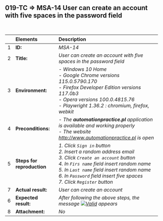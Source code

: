 ## 019-TC => MSA-14 User can create an account with five spaces in the password field

<br>

|     | Elements                   | Description                                                                                                                                                                                                                                                                               |
| :-- | :------------------------- | :---------------------------------------------------------------------------------------------------------------------------------------------------------------------------------------------------------------------------------------------------------------------------------------- |
| 1   | **ID:**                    | _MSA-14_                                                                                                                                                                                                                                                                                  |
| 2   | **Title:**                 | _User can create an account with five spaces in the password field_                                                                                                                                                                                                                       |
| 3   | **Environment:**           | _- Windows 10 Home <br> - Google Chrome versions 115.0.5790.170 <br> - Firefox Developer Edition versions 117.0b3 <br> - Opera versions 100.0.4815.76 <br> - Playwright 1.36.2 : chromium, firefox, webkit_                                                                               |
| 4   | **Preconditions:**         | _- The **automationpractice.pl** application is available and working properly <br> - The website http://www.automationpractice.pl is open_                                                                                                                                               |
| 5   | **Steps for reproduction** | _1. Click `Sign in` button <br> 2. Insert a random address email <br> 3. Click `Create an account` button <br> 4. In `Firs name` field insert random name <br> 5. In `Last name` field insert random name <br> 6. In `Password` field insert five spaces <br> 7. Click `Register` button_ |
| 7   | **Actual result:**         | _User can create an account_                                                                                                                                                                                                                                                              |
| 6   | **Expected result:**       | _After following the above steps, the message [![Valid](https://img.shields.io/badge/There%20is%201%20error-f3515c)](#) appears_                                                                                                                                                          |
| 8   | **Attachment:**            | _No_                                                                                                                                                                                                                                                                                      |
